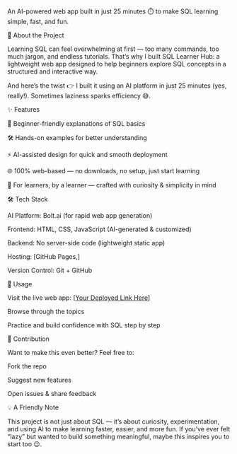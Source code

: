 An AI-powered web app built in just 25 minutes ⏱️ to make SQL learning simple, fast, and fun.

🌟 About the Project

Learning SQL can feel overwhelming at first — too many commands, too much jargon, and endless tutorials.
That’s why I built SQL Learner Hub: a lightweight web app designed to help beginners explore SQL concepts in a structured and interactive way.

And here’s the twist 👉 I built it using an AI platform in just 25 minutes (yes, really!). Sometimes laziness sparks efficiency 😅.

✨ Features

📖 Beginner-friendly explanations of SQL basics

🛠️ Hands-on examples for better understanding

⚡ AI-assisted design for quick and smooth deployment

🌐 100% web-based — no downloads, no setup, just start learning

🎯 For learners, by a learner — crafted with curiosity & simplicity in mind

🛠 Tech Stack

AI Platform: Bolt.ai (for rapid web app generation)

Frontend: HTML, CSS, JavaScript (AI-generated & customized)

Backend: No server-side code (lightweight static app)

Hosting: [GitHub Pages,]

Version Control: Git + GitHub

🚀 Usage

Visit the live web app: [[Your Deployed Link Here](https://modern-sql-learning-tqsw.bolt.host/)]

Browse through the topics

Practice and build confidence with SQL step by step

🤝 Contribution

Want to make this even better? Feel free to:

Fork the repo

Suggest new features

Open issues & share feedback

💡 A Friendly Note

This project is not just about SQL — it’s about curiosity, experimentation, and using AI to make learning faster, easier, and more fun. If you’ve ever felt “lazy” but wanted to build something meaningful, maybe this inspires you to start too 😉.
